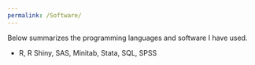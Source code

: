 ```yaml
---
permalink: /Software/
---
```


Below summarizes the programming languages and software I have used.


- R, R Shiny, SAS, Minitab, Stata, SQL, SPSS

